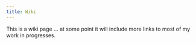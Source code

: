 ```yaml
---
title: Wiki 
---
```


This is a wiki page ... at some point it will include more links to most of my work in progresses. 
